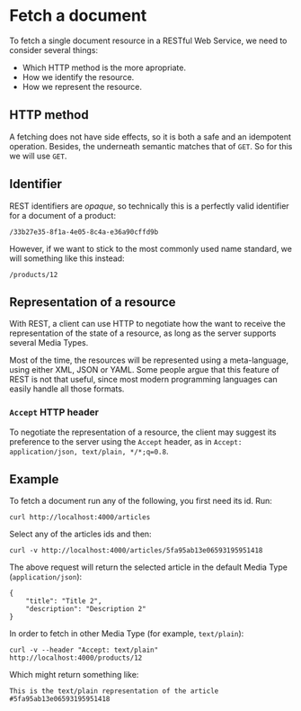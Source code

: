 # Fetch a document

To fetch a single document resource in a RESTful Web Service, we need to consider several things:

* Which HTTP method is the more apropriate.
* How we identify the resource.
* How we represent the resource.

## HTTP method
A fetching does not have side effects, so it is both a safe and an idempotent operation. Besides, the underneath semantic matches that of `GET`. So for this we will use `GET`.

## Identifier
REST identifiers are _opaque_, so technically this is a perfectly valid identifier for a document of a product:

```/33b27e35-8f1a-4e05-8c4a-e36a90cffd9b```

However, if we want to stick to the most commonly used name standard, we will something like this instead:

```/products/12```

## Representation of a resource
With REST, a client can use HTTP to negotiate how the want to receive the representation of the state of a resource, as long as the server supports several Media Types.

Most of the time, the resources will be represented using a meta-language, using either XML, JSON or YAML. Some people argue that this feature of REST is not that useful, since most modern programming languages can easily handle all those formats.

### `Accept` HTTP header
To negotiate the representation of a resource, the client may suggest its preference to the server using the `Accept` header, as in `Accept: application/json, text/plain, */*;q=0.8`.


## Example
To fetch a document run any of the following, you first need its id. Run:

```
curl http://localhost:4000/articles
```

Select any of the articles ids and then:

```
curl -v http://localhost:4000/articles/5fa95ab13e06593195951418
```

The above request will return the selected article in the default Media Type (`application/json`):

```
{
    "title": "Title 2",
    "description": "Description 2"
}
```

In order to fetch in other Media Type (for example, `text/plain`):

```
curl -v --header "Accept: text/plain" http://localhost:4000/products/12
```

Which might return something like:

```
This is the text/plain representation of the article #5fa95ab13e06593195951418
```
